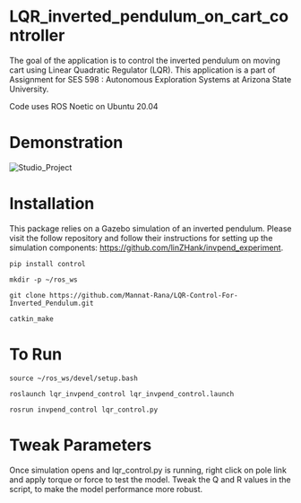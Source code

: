# LQR_inverted_pendulum_on_cart_controller
The goal of the application is to control the inverted pendulum on moving cart using Linear Quadratic Regulator (LQR). This application is a part of Assignment for SES 598 : Autonomous Exploration Systems at Arizona State University. 

Code uses ROS Noetic on Ubuntu 20.04


# Demonstration

![Studio_Project](https://user-images.githubusercontent.com/97504177/223634066-f439f299-3e42-4caa-8ac9-f319698d40aa.gif)




# Installation

This package relies on a Gazebo simulation of an inverted pendulum. Please visit the follow repository and follow their instructions for setting up the simulation components: https://github.com/linZHank/invpend_experiment.

```
pip install control
```

```
mkdir -p ~/ros_ws
```

```
git clone https://github.com/Mannat-Rana/LQR-Control-For-Inverted_Pendulum.git
```

```
catkin_make
```



# To Run

```
source ~/ros_ws/devel/setup.bash
```

```
roslaunch lqr_invpend_control lqr_invpend_control.launch
```
```
rosrun invpend_control lqr_control.py
```
# Tweak Parameters

Once simulation opens and lqr_control.py is running, right click on pole link and apply torque or force to test the model.
Tweak the Q and R values in the script, to make the model performance more robust.

>>>>>>>
